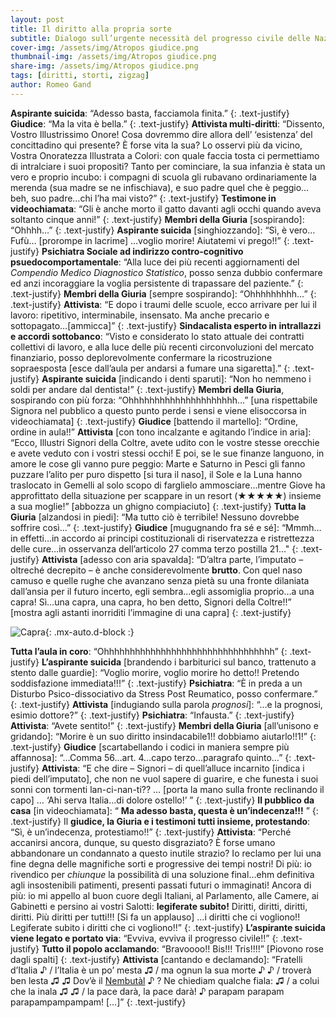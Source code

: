 ```yaml
---
layout: post
title: Il diritto alla propria sorte
subtitle: Dialogo sull’urgente necessità del progresso civile delle Nazioni
cover-img: /assets/img/Atropos giudice.png
thumbnail-img: /assets/img/Atropos giudice.png
share-img: /assets/img/Atropos giudice.png
tags: [diritti, storti, zigzag]
author: Romeo Gand
---
```


**Aspirante suicida**: “Adesso basta, facciamola finita.”
{: .text-justify}
**Giudice**: “Ma la vita è bella.”
{: .text-justify}
**Attivista multi-diritti**: “Dissento, Vostro Illustrissimo Onore! Cosa dovremmo dire allora dell’ ‘esistenza’ del concittadino qui presente? È forse vita la sua? Lo osservi più da vicino, Vostra Onoratezza Illustrata a Colori: con quale faccia tosta ci permettiamo di intralciare i suoi propositi? Tanto per cominciare, la sua infanzia è stata un vero e proprio incubo: i compagni di scuola gli rubavano ordinariamente la merenda (sua madre se ne infischiava), e suo padre quel che è peggio…beh, suo padre…chi l’ha mai visto?”
{: .text-justify}
**Testimone in videochiamata**: “Gli è anche morto il gatto davanti agli occhi quando aveva soltanto cinque anni!”
{: .text-justify}
**Membri della Giuria** [sospirando]: “Ohhhh…”
{: .text-justify}
**Aspirante suicida** [singhiozzando]: “Sì, è vero…Fufù… [prorompe in lacrime] …voglio morire! Aiutatemi vi prego!!”
{: .text-justify}
**Psichiatra Sociale ad indirizzo contro-cognitivo psuedocomportamentale**: “Alla luce dei più recenti aggiornamenti del *Compendio Medico Diagnostico Statistico*, posso senza dubbio confermare ed anzi incoraggiare la voglia persistente di trapassare del paziente.”
{: .text-justify}
**Membri della Giuria** [sempre sospirando]: “Ohhhhhhhhh…”
{: .text-justify}
**Attivista**: “E dopo i traumi delle scuole, ecco arrivare per lui il lavoro: ripetitivo, interminabile, insensato. Ma anche precario e sottopagato…[ammicca]”
{: .text-justify}
**Sindacalista esperto in intrallazzi e accordi sottobanco**: “Visto e considerato lo stato attuale dei contratti collettivi di lavoro, e alla luce delle più recenti circonvoluzioni del mercato finanziario, posso deplorevolmente confermare la ricostruzione sopraesposta [esce dall’aula per andarsi a fumare una sigaretta].”
{: .text-justify}
**Aspirante suicida** [indicando i denti sparuti]: “Non ho nemmeno i soldi per andare dal dentista!”
{: .text-justify}
**Membri della Giuria**, sospirando con più forza: “Ohhhhhhhhhhhhhhhhhhhhh…” [una rispettabile Signora nel pubblico a questo punto perde i sensi e viene elisoccorsa in videochiamata]
{: .text-justify}
**Giudice** [battendo il martello]: “Ordine, ordine in aula!!”
**Attivista** [con tono incalzante e agitando l’indice in aria]: “Ecco, Illustri Signori della Coltre, avete udito con le vostre stesse orecchie e avete veduto con i vostri stessi occhi! E poi, se le sue finanze languono, in amore le cose gli vanno pure peggio: Marte e Saturno in Pesci gli fanno puzzare l’alito per puro dispetto [si tura il naso], il Sole e la Luna hanno traslocato in Gemelli al solo scopo di farglielo ammosciare…mentre Giove ha approfittato della situazione per scappare in un resort (★★★★★) insieme a sua moglie!” [abbozza un ghigno compiaciuto]
{: .text-justify}
**Tutta la Giuria** [alzandosi in piedi]: “Ma tutto ciò è terribile! Nessuno dovrebbe soffrire così…”
{: .text-justify}
**Giudice** [mugugnando fra sé e sé]: “Mmmh…in effetti…in accordo ai principi costituzionali di riservatezza e ristrettezza delle cure…in osservanza dell’articolo 27 comma terzo postilla 21…"
{: .text-justify}
**Attivista** [adesso con aria spavalda]: “D’altra parte, l’imputato – oltreché decrepito – è anche considerevolmente **brutto**. Con quel naso camuso e quelle rughe che avanzano senza pietà su una fronte dilaniata dall’ansia per il futuro incerto, egli sembra…egli assomiglia proprio…a una capra! Sì…una capra, una capra, ho ben detto, Signori della Coltre!!” [mostra agli astanti inorriditi l’immagine di una capra]
{: .text-justify}

![Capra](https://disastri.net/assets/img/Capra.jpg){: .mx-auto.d-block :}

**Tutta l’aula in coro**: “Ohhhhhhhhhhhhhhhhhhhhhhhhhhhhhhhhh”
{: .text-justify}
**L’aspirante suicida** [brandendo i barbiturici sul banco, trattenuto a stento dalle guardie]: “Voglio morire, voglio morire ho detto!! Pretendo soddisfazione immediata!!!”
{: .text-justify}
**Psichiatra**: “È in preda a un Disturbo Psico-dissociativo da Stress Post Reumatico, posso confermare.”
{: .text-justify}
**Attivista** [indugiando sulla parola *prognosi*]: “…e la prognosi, esimio dottore?”
{: .text-justify}
**Psichiatra**: “Infausta.”
{: .text-justify}
**Attivista**: “Avete sentito!”
{: .text-justify}
**Membri della Giuria** [all’unisono e gridando]: “Morire è un suo diritto insindacabile1!! dobbiamo aiutarlo!!1!”
{: .text-justify}
**Giudice** [scartabellando i codici in maniera sempre più affannosa]: “…Comma 56…art. 4…capo terzo…paragrafo quinto…”
{: .text-justify}
**Attivista**: “E che dire – Signori – di quell’alluce incarnito [indica i piedi dell’imputato], che non ne vuol sapere di guarire, e che funesta i suoi sonni con tormenti lan-ci-nan-ti?? … [porta la mano sulla fronte reclinando il capo] … ‘Ahi serva Italia…di dolore ostello!’ ”
{: .text-justify}
**Il pubblico da casa** [in videochiamata]: “ **Ma adesso basta, questa è un’indecenza!!!** ”
{: .text-justify}
Il **giudice, la Giuria e i testimoni tutti insieme, protestando**: “Sì, è un’indecenza, protestiamo!!”
{: .text-justify}
**Attivista**: “Perché accanirsi ancora, dunque, su questo disgraziato? È forse umano abbandonare un condannato a questo inutile strazio? Io reclamo per lui una fine degna delle magnifiche sorti e progressive dei tempi nostri! Di più: io rivendico per *chiunque* la possibilità di una soluzione final…ehm definitiva agli insostenibili patimenti, presenti passati futuri o immaginati! Ancora di più: io mi appello al buon cuore degli Italiani, al Parlamento, alle Camere, ai Gabinetti e persino ai vostri Salotti: **legiferate subito!** Diritti, diritti, diritti, diritti. Più diritti per tutti!!! [Si fa un applauso] …i diritti che ci vogliono!! Legiferate subito i diritti che ci vogliono!!”
{: .text-justify}
**L’aspirante suicida viene legato e portato via**: “Evviva, evviva il progresso civile!!”
{: .text-justify}
**Tutto il popolo acclamando**: “Bravoooo!! Bis!!! Tris!!!!” [Piovono rose dagli spalti]
{: .text-justify}
**Attivista** [cantando e declamando]: “Fratelli d’Italia ♪ / l’Italia è un po’ mesta ♫ / ma ognun la sua morte ♪ ♪  / troverà ben lesta ♫ ♫ Dov’è il [Nembutàl](https://lagunatreatment.com/drug-abuse/barbiturates/nembutal/) ♪ ? Ne chiediam qualche fiala: ♫ / a colui che la inala ♫ ♫  / la pace darà, la pace darà! ♪  parapam parapam parapampampampam! […]”
{: .text-justify}


